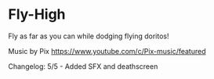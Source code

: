 # Fly-High
Fly as far as you can while dodging flying doritos!

Music by Pix
https://www.youtube.com/c/Pix-music/featured

Changelog:
5/5 - Added SFX and deathscreen
